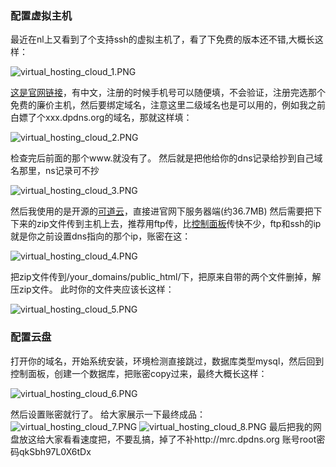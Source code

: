 ### 配置虚拟主机

最近在nl上又看到了个支持ssh的虚拟主机了，看了下免费的版本还不错,大概长这样：

![virtual_hosting_cloud_1.PNG](https://1drv.ms/i/c/f11b1c10cc3896aa/IQQssQ6lsn3VSatMSL6Krhs1ARIL8E-PUPZrS2Ymkz3TBhM?height=256)

[这是官网链接](https://my.dataonline.vn/?affid=206)，有中文，注册的时候手机号可以随便填，不会验证，注册完选那个免费的廉价主机，然后要绑定域名，注意这里二级域名也是可以用的，例如我之前白嫖了个xxx.dpdns.org的域名，那就这样填：

![virtual_hosting_cloud_2.PNG](https://1drv.ms/i/c/f11b1c10cc3896aa/IQTS61h29EXFRorW_u3U9nwGAfoNdJz5-zvFamSw0FYFeSA?width=660)

检查完后前面的那个www.就没有了。
然后就是把他给你的dns记录给抄到自己域名那里，ns记录可不抄

![virtual_hosting_cloud_3.PNG](https://1drv.ms/i/c/f11b1c10cc3896aa/IQSnsKEJvoHjRYDZADvCqapKAV8FX32_Og0zZQ6hvsGijz0?width=1920&height=1033)

然后我使用的是开源的[可道云](https://kodcloud.com/explorer/download/)，直接进官网下服务器端(约36.7MB)
然后需要把下下来的zip文件传到主机上去，推荐用ftp传，比[控制面板](https://sv66.dataonline.vn:2222/evo/)传快不少，ftp和ssh的ip就是你之前设置dns指向的那个ip，账密在这：

![virtual_hosting_cloud_4.PNG](https://1drv.ms/i/c/f11b1c10cc3896aa/IQRq9QOYQ8fsS588gwaxqtl-ARgMSJswP8isDhqLQQR0rKU?width=660)

把zip文件传到/your_domains/public_html/下，把原来自带的两个文件删掉，解压zip文件。
此时你的文件夹应该长这样：

![virtual_hosting_cloud_5.PNG](https://1drv.ms/i/c/f11b1c10cc3896aa/IQQpMO7b-oAHRZE60Lg4EwB7AT-OmhHg-Hgp3Z_qjIF7oyg?width=1920&height=997)

### 配置云盘

打开你的域名，开始系统安装，环境检测直接跳过，数据库类型mysql，然后回到控制面板，创建一个数据库，把账密copy过来，最终大概长这样：

![virtual_hosting_cloud_6.PNG](https://1drv.ms/i/c/f11b1c10cc3896aa/IQRA_sS7SvdrQqCbW2UOPf-aAc5P14hiXUtS4Imyl1YfwTE?width=1920&height=1040)

然后设置账密就行了。
给大家展示一下最终成品：
![virtual_hosting_cloud_7.PNG](https://1drv.ms/i/c/f11b1c10cc3896aa/IQQ2pWf7rGwLR73GZg-maigAAeHIIsYYWt4ZARTU_eRTIek?width=1919&height=1043)
![virtual_hosting_cloud_8.PNG](https://1drv.ms/i/c/f11b1c10cc3896aa/IQSDOGcF5dOKSIRgr77ugIC4AXUJz71iDCim_pnDj_TsmAI?width=1920&height=1041)
最后把我的网盘放这给大家看看速度把，不要乱搞，掉了不补http://mrc.dpdns.org
账号root密码qkSbh97L0X6tDx
